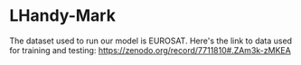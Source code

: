 # LHandy-Mark
The dataset used to run our model is EUROSAT. Here's the link to data used for training and testing:
https://zenodo.org/record/7711810#.ZAm3k-zMKEA
